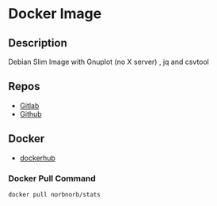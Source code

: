 # Docker Image

## Description
Debian Slim Image with Gnuplot (no X server) , jq and csvtool

## Repos
* [Gitlab](https://gitlab.norbert-ruehl.de/nruehl/docker-stats.git)
* [Github](https://github.com/norbekaiser/docker-stats.git)

## Docker
* [dockerhub](https://hub.docker.com/r/norbnorb/stats)


### Docker Pull Command
```docker pull norbnorb/stats```
